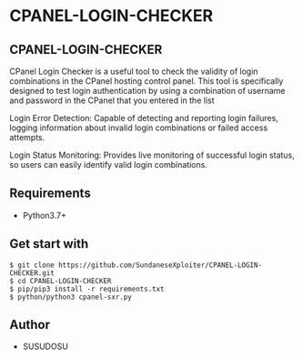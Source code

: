 # CPANEL-LOGIN-CHECKER

## CPANEL-LOGIN-CHECKER
CPanel Login Checker is a useful tool to check the validity of login combinations in the CPanel hosting control panel. This tool is specifically designed to test login authentication by using a combination of username and password in the CPanel that you entered in the list

Login Error Detection: Capable of detecting and reporting login failures, logging information about invalid login combinations or failed access attempts.


Login Status Monitoring: Provides live monitoring of successful login status, so users can easily identify valid login combinations.
## Requirements
- Python3.7+
## Get start with
```
$ git clone https://github.com/SundaneseXploiter/CPANEL-LOGIN-CHECKER.git
$ cd CPANEL-LOGIN-CHECKER
$ pip/pip3 install -r requirements.txt
$ python/python3 cpanel-sxr.py
```
## Author
- SUSUDOSU
